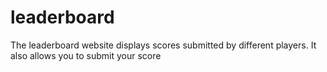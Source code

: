 # leaderboard
The leaderboard website displays scores submitted by different players. It also allows you to submit your score
